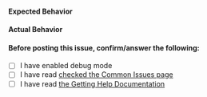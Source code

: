 #### Expected Behavior

#### Actual Behavior

#### Before posting this issue, confirm/answer the following:
-[ ] I have enabled debug mode
-[ ] I have read [checked the Common Issues page](http://docs.snipeitapp.com/common-issues.html)
-[ ] I have read [the Getting Help Documentation](http://docs.snipeitapp.com/getting-help.html)
